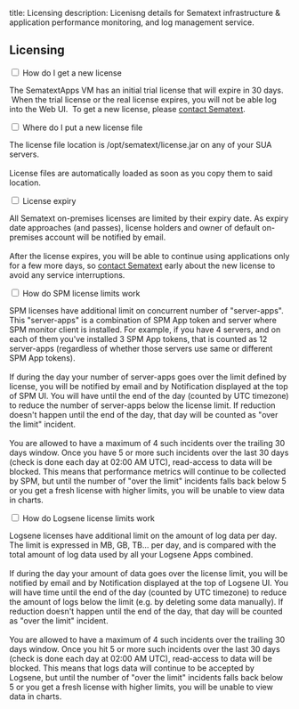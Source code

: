 title: Licensing
description: Licenisng details for Sematext infrastructure & application performance monitoring, and log management service.

## Licensing

<div class="accordion">
  <div class="option">
    <input type="checkbox" id="toggle15" class="toggle" />
    <label class="title" for="toggle15">
      How do I get a new license
    </label>
    <div class="content">
      <p>
      The SematextApps VM has an initial trial license that will expire in 30
      days.  When the trial license or the real license expires, you will not
      be able log into the Web UI.  To get a new license, please <a href="https://sematext.com/contact/">contact Sematext</a>.
      </p>
    </div>
  </div>
  <div class="option">
    <input type="checkbox" id="toggle16" class="toggle" />
    <label class="title" for="toggle16">Where do I put a new license file
    </label>
    <div class="content">
      <p>
      The license file location is /opt/sematext/license.jar on any of your
      SUA servers.
<br><br>
      License files are automatically loaded as soon as you copy them to said
      location.
      </p>
    </div>
  </div>
  <div class="option">
    <input type="checkbox" id="toggle17" class="toggle" />
    <label class="title" for="toggle17">
      License expiry
    </label>
    <div class="content">
        <p>
        All Sematext on-premises licenses are limited by their expiry date. As
        expiry date approaches (and passes), license holders and owner of
        default on-premises account will be notified by email.
<br><br>
        After the license expires, you will be able to continue using
        applications only for a few more days, so <a href="https://sematext.com/contact/">contact Sematext</a> early about the new license to avoid any service interruptions.
      </p>
    </div>
  </div>
  <div class="option">
    <input type="checkbox" id="toggle18" class="toggle" />
    <label class="title" for="toggle18">
      How do SPM license limits work
    </label>
    <div class="content">
      <p>
      SPM licenses have additional limit on concurrent number of
      "server-apps". This "server-apps" is a combination of SPM App token and
      server where SPM monitor client is installed. For example, if you have 4
      servers, and on each of them you've installed 3 SPM App tokens, that is
      counted as 12 server-apps (regardless of whether those servers use same
      or different SPM App tokens).
<br><br>
      If during the day your number of server-apps goes over the limit defined
      by license, you will be notified by email and by Notification displayed
      at the top of SPM UI. You will have until the end of the day (counted by
      UTC timezone) to reduce the number of server-apps below the license
      limit. If reduction doesn't happen until the end of the day, that day
      will be counted as "over the limit" incident.
<br><br>
      You are allowed to have a maximum of 4 such incidents over the trailing
      30 days window. Once you have 5 or more such incidents over the last 30
      days (check is done each day at 02:00 AM UTC), read-access to data will
      be blocked. This means that performance metrics will continue to be
      collected by SPM, but until the number of "over the limit" incidents
      falls back below 5 or you get a fresh license with higher limits, you
      will be unable to view data in charts.
      </p>
    </div>
  </div>
  <div class="option">
    <input type="checkbox" id="toggle19" class="toggle" />
    <label class="title" for="toggle19">How do Logsene license limits work
    </label>
    <div class="content">
      <p>
      Logsene licenses have additional limit on the amount of log data per
      day. The limit is expressed in MB, GB, TB... per day, and is compared
      with the total amount of log data used by all your Logsene Apps
      combined.
<br><br>
      If during the day your amount of data goes over the license limit, you
      will be notified by email and by Notification displayed at the top of
      Logsene UI. You will have time until the end of the day (counted by UTC
      timezone) to reduce the amount of logs below the limit (e.g. by deleting
      some data manually). If reduction doesn't happen until the end of the
      day, that day will be counted as "over the limit" incident.
<br><br>
      You are allowed to have a maximum of 4 such incidents over the trailing
      30 days window. Once you hit 5 or more such incidents over the last 30
      days (check is done each day at 02:00 AM UTC), read-access to data will
      be blocked. This means that logs data will continue to be accepted by
      Logsene, but until the number of "over the limit" incidents falls back
      below 5 or you get a fresh license with higher limits, you will be
      unable to view data in charts.
      </p>
    </div>
  </div>
</div>
